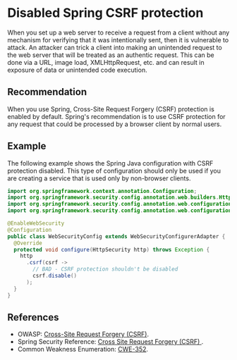 # Disabled Spring CSRF protection
When you set up a web server to receive a request from a client without any mechanism for verifying that it was intentionally sent, then it is vulnerable to attack. An attacker can trick a client into making an unintended request to the web server that will be treated as an authentic request. This can be done via a URL, image load, XMLHttpRequest, etc. and can result in exposure of data or unintended code execution.


## Recommendation
When you use Spring, Cross-Site Request Forgery (CSRF) protection is enabled by default. Spring's recommendation is to use CSRF protection for any request that could be processed by a browser client by normal users.


## Example
The following example shows the Spring Java configuration with CSRF protection disabled. This type of configuration should only be used if you are creating a service that is used only by non-browser clients.


```java
import org.springframework.context.annotation.Configuration;
import org.springframework.security.config.annotation.web.builders.HttpSecurity;
import org.springframework.security.config.annotation.web.configuration.EnableWebSecurity;
import org.springframework.security.config.annotation.web.configuration.WebSecurityConfigurerAdapter;

@EnableWebSecurity
@Configuration
public class WebSecurityConfig extends WebSecurityConfigurerAdapter {
  @Override
  protected void configure(HttpSecurity http) throws Exception {
    http
      .csrf(csrf ->
        // BAD - CSRF protection shouldn't be disabled
        csrf.disable() 
      );
  }
}

```

## References
* OWASP: [Cross-Site Request Forgery (CSRF)](https://www.owasp.org/index.php/Cross-Site_Request_Forgery_(CSRF)).
* Spring Security Reference: [ Cross Site Request Forgery (CSRF) ](https://docs.spring.io/spring-security/reference/servlet/exploits/csrf.html).
* Common Weakness Enumeration: [CWE-352](https://cwe.mitre.org/data/definitions/352.html).
